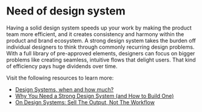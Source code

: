 # Need of design system

Having a solid design system speeds up your work by making the product team more efficient, and it creates consistency and harmony within the product and brand ecosystem.  A strong design system takes the burden off individual designers to think through commonly recurring design problems. With a full library of pre-approved elements, designers can focus on bigger problems like creating seamless, intuitive flows that delight users. That kind of efficiency pays huge dividends over time.

Visit the following resources to learn more:

- [Design Systems, when and how much?](https://www.youtube.com/watch?v=Hx02SaL_IH0)
- [Why You Need a Strong Design System (and How to Build One)](https://www.drawbackwards.com/blog/why-you-need-a-strong-design-system-and-how-to-build-one)
- [On Design Systems: Sell The Output, Not The Workflow](https://www.smashingmagazine.com/2016/05/design-systems-responsive-design-sell-output-not-workflow/)


